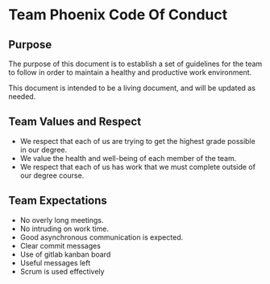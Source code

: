 # Team Phoenix Code Of Conduct

## Purpose

The purpose of this document is to establish a set of guidelines for the team to follow in order to maintain a healthy and productive work environment.

This document is intended to be a living document, and will be updated as needed.

## Team Values and Respect

- We respect that each of us are trying to get the highest grade possible in our degree.
- We value the health and well-being of each member of the team.
- We respect that each of us has work that we must complete outside of our degree course.

## Team Expectations

- No overly long meetings.
- No intruding on work time.
- Good asynchronous communication is expected.
- Clear commit messages
- Use of gitlab kanban board
- Useful messages left
- Scrum is used effectively
